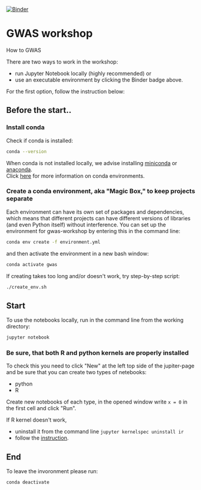 [![Binder](https://mybinder.org/badge_logo.svg)](https://mybinder.org/v2/gh/picla/GWAS_workshop_CK/master)

# GWAS workshop
How to GWAS

There are two ways to work in the workshop: 
  - run Jupyter Notebook locally (highly recommended) or 
  - use an executable environment by clicking the Binder badge above.

For the first option, follow the instruction below:

## Before the start..

### Install conda

Check if conda is installed:

```bash
conda --version
```

When conda is not installed locally, we advise installing [miniconda](https://docs.conda.io/projects/miniconda/en/latest/) or [anaconda](https://www.anaconda.com/distribution/).  
Click [here](https://docs.conda.io/projects/conda/en/latest/user-guide/tasks/manage-environments.html#sharing-an-environment) for more information on conda environments.


### Create a conda environment, aka "Magic Box," to keep projects separate

Each environment can have its own set of packages and dependencies, which means that different projects can have different versions of libraries (and even Python itself) without interference.
You can set up the environment for gwas-workshop by entering this in the command line:
```bash
conda env create -f environment.yml
```

and then activate the environment in a new bash window:
```bash
conda activate gwas
```

If creating takes too long and/or doesn't work, try step-by-step script:
```bash
./create_env.sh
```


## Start

To use the notebooks locally, run in the command line from the working directory:

```bash
jupyter notebook
```

### Be sure, that both R and python kernels are properly installed

To check this you need to click "New" at the left top side of the jupiter-page and be sure that you can create two types of netebooks: 
  - python
  - R

Create new notebooks of each type, in the opened window write `x = 0` in the first cell and click "Run".

If R kernel doesn't work, 
- uninstall it from the command line `jupyter kernelspec uninstall ir`
- follow the [instruction](https://github.com/IRkernel/IRkernel).

## End

To leave the invoronment please run:

```
conda deactivate
```